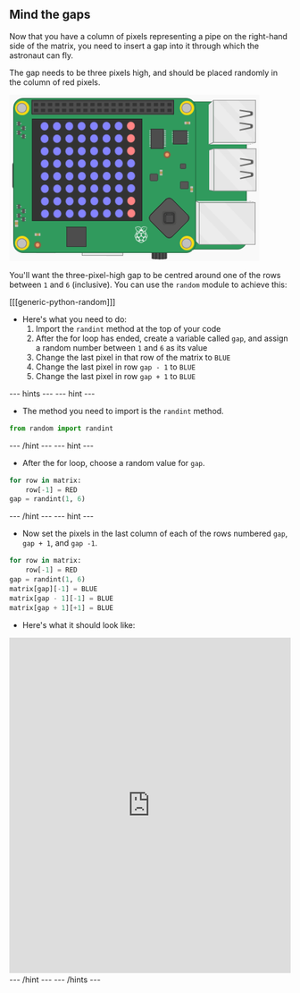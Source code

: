 ## Mind the gaps

Now that you have a column of pixels representing a pipe on the right-hand side of the matrix, you need to insert a gap into it through which the astronaut can fly.

The gap needs to be three pixels high, and should be placed randomly in the column of red pixels.

![gap](images/SH-2.png)

You'll want the three-pixel-high gap to be centred around one of the rows between `1` and `6` (inclusive). You can use the `random` module to achieve this:

[[[generic-python-random]]]

- Here's what you need to do:
  1. Import the `randint` method at the top of your code
  1. After the for loop has ended, create a variable called `gap`, and assign a random number between `1` and `6` as its value
  1. Change the last pixel in that row of the matrix to `BLUE`
  1. Change the last pixel in row `gap - 1` to `BLUE`
  1. Change the last pixel in row `gap + 1` to `BLUE`

--- hints --- --- hint ---
- The method you need to import is the `randint` method.
```python
from random import randint
```
--- /hint --- --- hint ---
- After the for loop, choose a random value for `gap`.
```python
for row in matrix:
	row[-1] = RED
gap = randint(1, 6)
```
--- /hint --- --- hint ---
- Now set the pixels in the last column of each of the rows numbered `gap`, `gap + 1`, and `gap -1`.
```python
for row in matrix:
	row[-1] = RED
gap = randint(1, 6)
matrix[gap][-1] = BLUE
matrix[gap - 1][-1] = BLUE
matrix[gap + 1][+1] = BLUE
```
- Here's what it should look like:
<iframe src="https://trinket.io/embed/python/37ee188eb5" width="100%" height="600" frameborder="0" marginwidth="0" marginheight="0" allowfullscreen></iframe>
--- /hint --- --- /hints ---

